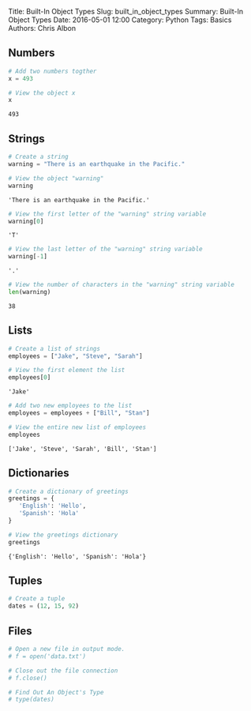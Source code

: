 Title: Built-In Object Types
Slug: built_in_object_types
Summary: Built-In Object Types
Date: 2016-05-01 12:00
Category: Python
Tags: Basics
Authors: Chris Albon



## Numbers


```python
# Add two numbers togther
x = 493
```


```python
# View the object x
x
```




    493



## Strings


```python
# Create a string
warning = "There is an earthquake in the Pacific."
```


```python
# View the object "warning"
warning
```




    'There is an earthquake in the Pacific.'




```python
# View the first letter of the "warning" string variable
warning[0]
```




    'T'




```python
# View the last letter of the "warning" string variable
warning[-1]
```




    '.'




```python
# View the number of characters in the "warning" string variable
len(warning)
```




    38



## Lists


```python
# Create a list of strings
employees = ["Jake", "Steve", "Sarah"]
```


```python
# View the first element the list
employees[0]
```




    'Jake'




```python
# Add two new employees to the list
employees = employees + ["Bill", "Stan"]
```


```python
# View the entire new list of employees
employees
```




    ['Jake', 'Steve', 'Sarah', 'Bill', 'Stan']



## Dictionaries


```python
# Create a dictionary of greetings
greetings = {
   'English': 'Hello',
   'Spanish': 'Hola'
}
```


```python
# View the greetings dictionary
greetings
```




    {'English': 'Hello', 'Spanish': 'Hola'}



## Tuples


```python
# Create a tuple
dates = (12, 15, 92)
```

## Files


```python
# Open a new file in output mode.
# f = open('data.txt')
```


```python
# Close out the file connection
# f.close()
```


```python
# Find Out An Object's Type
# type(dates)
```
